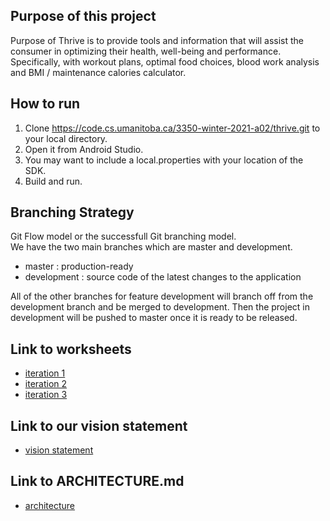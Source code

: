 ## Purpose of this project
Purpose of Thrive is to provide tools and information that will assist the consumer in optimizing their health, well-being and performance. Specifically, with workout plans, optimal food choices, blood work analysis and BMI / maintenance calories calculator. 

## How to run
1. Clone https://code.cs.umanitoba.ca/3350-winter-2021-a02/thrive.git to your local directory.
2. Open it from Android Studio.
3. You may want to include a local.properties with your location of the SDK.
4. Build and run.

## Branching Strategy
Git Flow model or the successfull Git branching model.<br/>
We have the two main branches which are master and development. <br/>

* master : production-ready
* development : source code of the latest changes to the application<br/>

All of the other branches for feature development will branch off from the development branch and be merged to development. Then the project in development will be pushed to master once it is ready to be released. 

## Link to worksheets
* [iteration 1](https://code.cs.umanitoba.ca/3350-winter-2021-a02/thrive/-/blob/master/i1_worksheet_group3.md)
* [iteration 2](https://code.cs.umanitoba.ca/3350-winter-2021-a02/thrive/-/blob/master/i2_worksheet_group3.md)
* [iteration 3](https://code.cs.umanitoba.ca/3350-winter-2021-a02/thrive/-/blob/master/i3_worksheet_group3.md)

## Link to our vision statement
* [vision statement](https://code.cs.umanitoba.ca/3350-winter-2021-a02/thrive/-/blob/master/VISION.md)

## Link to ARCHITECTURE.md
* [architecture](https://code.cs.umanitoba.ca/3350-winter-2021-a02/thrive/-/blob/master/architecture.md)